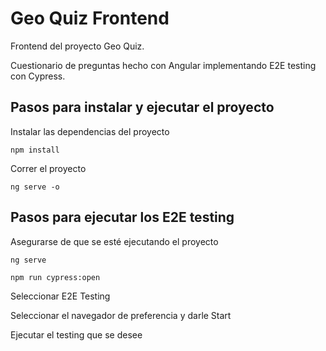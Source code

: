# Geo Quiz Frontend
Frontend del proyecto Geo Quiz. 

Cuestionario de preguntas hecho con Angular implementando E2E testing con Cypress.

## Pasos para instalar y ejecutar el proyecto
Instalar las dependencias del proyecto
```
npm install
```
Correr el proyecto 
```
ng serve -o
```
## Pasos para ejecutar los E2E testing
Asegurarse de que se esté ejecutando el proyecto
```
ng serve
```
```
npm run cypress:open
```
Seleccionar E2E Testing

Seleccionar el navegador de preferencia y darle Start

Ejecutar el testing que se desee
